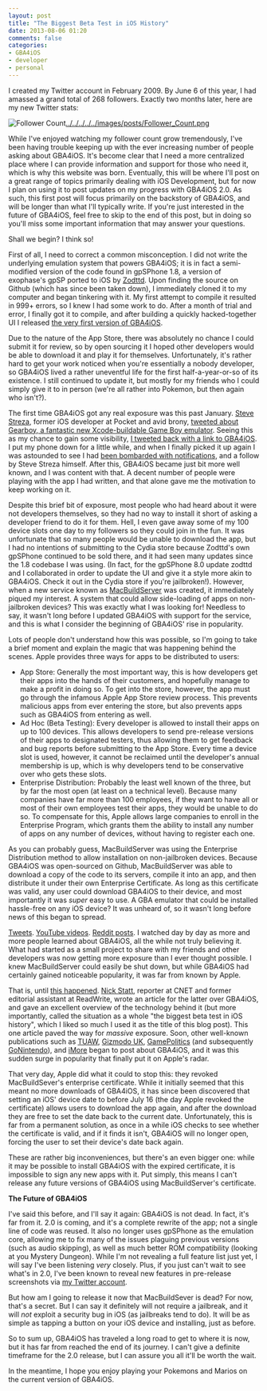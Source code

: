 ```yaml
---
layout: post
title: "The Biggest Beta Test in iOS History"
date: 2013-08-06 01:20
comments: false
categories: 
- GBA4iOS
- developer
- personal
---
```


I created my Twitter account in February 2009. By June 6 of this year, I had amassed a grand total of 268 followers. Exactly two months later, here are my new Twitter stats:

![Follower Count][1][../../../../../images/posts/Follower\_Count.png]()

While I've enjoyed watching my follower count grow tremendously, I've been having trouble keeping up with the ever increasing number of people asking about GBA4iOS. It's become clear that I need a more centralized place where I can provide information and support for those who need it, which is why this website was born. Eventually, this will be where I'll post on a great range of topics primarily dealing with iOS Development, but for now I plan on using it to post updates on my progress with GBA4iOS 2.0. As such, this first post will focus primarily on the backstory of GBA4iOS, and will be longer than what I'll typically write. If you're just interested in the future of GBA4iOS, feel free to skip to the end of this post, but in doing so you'll miss some important information that may answer your questions.

Shall we begin? I think so!
<!-- more -->

First of all, I need to correct a common misconception. I did not write the underlying emulation system that powers GBA4iOS; it is in fact a semi-modified version of the code found in gpSPhone 1.8, a version of exophase's gpSP ported to iOS by [Zodttd][3]. Upon finding the source on Github (which has since been taken down), I immediately cloned it to my computer and began tinkering with it. My first attempt to compile it resulted in 999+ errors, so I knew I had some work to do. After a month of trial and error, I finally got it to compile, and after building a quickly hacked-together UI I released [the very first version of GBA4iOS][4].

Due to the nature of the App Store, there was absolutely no chance I could submit it for review, so by open sourcing it I hoped other developers would be able to download it and play it for themselves. Unfortunately, it's rather hard to get your work noticed when you're essentially a nobody developer, so GBA4iOS lived a rather uneventful life for the first half-a-year-or-so of its existence. I still continued to update it, but mostly for my friends who I could simply give it to in person (we're all rather into Pokemon, but then again who isn't?).

The first time GBA4iOS got any real exposure was this past January. [Steve Streza][5], former iOS developer at Pocket and avid brony, [tweeted about Gearboy, a fantastic new Xcode-buildable Game Boy emulator][6]. Seeing this as my chance to gain some visibility, [I tweeted back with a link to GBA4iOS][7]. I put my phone down for a little while, and when I finally picked it up again I was astounded to see I had [been bombarded with notifications][8], and a follow by Steve Streza himself. After this, GBA4iOS became just bit more well known, and I was content with that. A decent number of people were playing with the app I had written, and that alone gave me the motivation to keep working on it.

Despite this brief bit of exposure, most people who had heard about it were not developers themselves, so they had no way to install it short of asking a developer friend to do it for them. Hell, I even gave away some of my 100 device slots one day to my followers so they could join in the fun. It was unfortunate that so many people would be unable to download the app, but I had no intentions of submitting to the Cydia store because Zodttd's own gpSPhone continued to be sold there, and it had seen many updates since the 1.8 codebase I was using. (In fact, for the gpSPhone 8.0 update zodttd and I collaborated in order to update the UI and give it a style more akin to GBA4iOS. Check it out in the Cydia store if you're jailbroken!). However, when a new service known as [MacBuildServer][9] was created, it immediately piqued my interest. A system that could allow side-loading of apps on non-jailbroken devices? This was exactly what I was looking for! Needless to say, it wasn't long before I updated GBA4iOS with support for the service, and this is what I consider the beginning of GBA4iOS' rise in popularity.

Lots of people don't understand how this was possible, so I'm going to take a brief moment and explain the magic that was happening behind the scenes. Apple provides three ways for apps to be distributed to users:

- App Store: Generally the most important way, this is how developers get their apps into the hands of their customers, and hopefully manage to make a profit in doing so. To get into the store, however, the app must go through the infamous Apple App Store review process. This prevents malicious apps from ever entering the store, but also prevents apps such as GBA4iOS from entering as well.
- Ad Hoc (Beta Testing): Every developer is allowed to install their apps on up to 100 devices. This allows developers to send pre-release versions of their apps to designated testers, thus allowing them to get feedback and bug reports before submitting to the App Store. Every time a device slot is used, however, it cannot be reclaimed until the developer's annual membership is up, which is why developers tend to be conservative over who gets these slots.
- Enterprise Distribution: Probably the least well known of the three, but by far the most open (at least on a technical level). Because many companies have far more than 100 employees, if they want to have all or most of their own employees test their apps, they would be unable to do so. To compensate for this, Apple allows large companies to enroll in the Enterprise Program, which grants them the ability to install any number of apps on any number of devices, without having to register each one.

As you can probably guess, MacBuildServer was using the Enterprise Distribution method to allow installation on non-jailbroken devices. Because GBA4iOS was open-sourced on Github, MacBuildServer was able to download a copy of the code to its servers, compile it into an app, and then distribute it under their own Enterprise Certificate. As long as this certificate was valid, any user could download GBA4iOS to their device, and most importantly it was *super* easy to use. A GBA emulator that could be installed hassle-free on any iOS device? It was unheard of, so it wasn't long before news of this began to spread.

[Tweets][10]. [YouTube videos][11]. [Reddit posts][12]. I watched day by day as more and more people learned about GBA4iOS, all the while not truly believing it. What had started as a small project to share with my friends and other developers was now getting more exposure than I ever thought possible. I knew MacBuildServer could easily be shut down, but while GBA4iOS had certainly gained noticeable popularity, it was far from known by Apple.

That is, until [this happened][13]. [Nick Statt][14], reporter at CNET and former editorial assistant at ReadWrite, wrote an article for the latter over GBA4iOS, and gave an excellent overview of the technology behind it (but more importantly, called the situation as a whole "the biggest beta test in iOS history", which I liked so much I used it as the title of this blog post). This one article paved the way for *massive* exposure. Soon, other well-known publications such as [TUAW][15], [Gizmodo UK][16], [GamePolitics][17] (and subsequently [GoNintendo][18]), and [iMore][19] began to post 
about GBA4iOS, and it was this sudden surge in popularity that finally put it on Apple's radar. 

That very day, Apple did what it could to stop this: they revoked MacBuildSever's enterprise certificate. While it initially seemed that this meant no more downloads of GBA4iOS, it has since been discovered that setting an iOS' device date to before July 16 (the day Apple revoked the certificate) allows users to download the app again, and after the download they are free to set the date back to the current date. Unfortunately, this is far from a permanent solution, as once in a while iOS checks to see whether the certificate is valid, and if it finds it isn't, GBA4iOS will no longer open, forcing the user to set their device's date back again.

These are rather big inconveniences, but there's an even bigger one: while it may be possible to install GBA4iOS with the expired certificate, it is impossible to sign any new apps with it. Put simply, this means I can't release any future versions of GBA4iOS using MacBuildServer's certificate.

**The Future of GBA4iOS**

I've said this before, and I'll say it again: GBA4iOS is not dead. In fact, it's far from it. 2.0 is coming, and it's a complete rewrite of the app; not a single line of code was reused. It also no longer uses gpSPhone as the emulation core, allowing me to fix many of the issues plaguing previous versions (such as audio skipping), as well as much better ROM compatibility (looking at you Mystery Dungeon). While I'm not revealing a full feature list just yet, I will say I've been listening *very* closely. Plus, if you just can't wait to see what's in 2.0, I've been known to reveal new features in pre-release screenshots via [my Twitter account][20].

But how am I going to release it now that MacBuildSever is dead? For now, that's a secret. But I can say it definitely will not require a jailbreak, and it will *not* exploit a security bug in iOS (as jailbreaks tend to do). It will be as simple as tapping a button on your iOS device and installing, just as before.

So to sum up, GBA4iOS has traveled a long road to get to where it is now, but it has far from reached the end of its journey. I can't give a definite timeframe for the 2.0 release, but I can assure you all it'll be worth the wait. 

In the meantime, I hope you enjoy playing your Pokemons and Marios on the current version of GBA4iOS.

[1]:	![Markdowm%20Image][/image/url]
[3]:	http://twitter.com/zodttd
[4]:	https://github.com/rileytestut/GBA4iOS/commit/82fc08f3b58b9ffe961ca5e51ae7ab279d0d18e4
[5]:	http://twitter.com/stevestreza
[6]:	https://twitter.com/SteveStreza/status/293149532643024897
[7]:	https://twitter.com/rileytestut/statuses/293267381789274112
[8]:	../../../../../images/posts/Steve_Streza.PNG
[9]:	http://try.macbuildserver.com
[10]:	https://twitter.com/search?q=GBA4iOS&src=typd
[11]:	http://www.youtube.com/results?search_query=GBA4iOS&oq=GBA4iOS&gs_l=youtube.3..35i39j0l9.182.1429.0.1610.6.6.0.0.0.0.205.685.1j4j1.6.0...0.0...1ac.1.11.youtube.ShFrjrqI8AY
[12]:	http://www.reddit.com/r/iosgaming/comments/1g6wze/working_gba_emulator_just_download_from_site_no/
[13]:	http://readwrite.com/2013/07/16/super-mario-zips-through-a-loophole-in-apples-app-restrictions
[14]:	https://twitter.com/nickstatt
[15]:	http://www.tuaw.com/2013/07/16/how-a-game-boy-emulator-app-snuck-past-apple-restrictions/
[16]:	http://www.gizmodo.co.uk/2013/07/heres-a-gameboy-emulator-your-can-download-on-any-iphone-without-jailbreaking/
[17]:	http://gamepolitics.com/2013/07/18/gba4ios-uses-programming-loophole-emulate-gba-games-ios-devices#.UgC73RZdX8t
[18]:	http://www.gonintendo.com/?mode=viewstory&id=207834
[19]:	http://www.imore.com/how-gameboy-emulator-finding-its-way-non-jailbroken-devices
[20]:	http://twitter.com/rileytestut